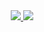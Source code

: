 <div align="center">
 <a href="https://github.com/GabrielBonaretti"> 
  <img height="180em" src="https://github-readme-stats.vercel.app/api?username=GabrielBonaretti&show_icons=true&theme=dark&include_all_commits=true&count_private=true"/>
  <img height="180em" src="https://github-readme-stats.vercel.app/api/top-langs/?username=GabrielBonaretti&layout=compact&langs_count=7&theme=dark"/>
</div>

<div align="center">
<div style="display: inline_block; margin-top: 1000em;"><br>
 <img align="center" height="10em" width="55%" src="https://img.lovepik.com/element/40170/4054.png_300.png"
</div>
 
<div align="center">
 <img align="center" height="auto" width="30%" src="https://qph.cf2.quoracdn.net/main-qimg-98a605f9d45e09cd470aa50ea7049ad0">
</div>

 <div align="center">
<div style="display: inline_block; margin-top: 1000em;"><br>
 <img align="center" height="10em" width="55%" src="https://img.lovepik.com/element/40170/4054.png_300.png"
</div>
 
<div align="center">
<div style="display: inline_block"><br>
  <img align="center" alt="java" height="50" width="60" src="https://raw.githubusercontent.com/devicons/devicon/master/icons/java/java-original.svg">
  <img align="center" alt="Python" height="50" width="60" src="https://raw.githubusercontent.com/devicons/devicon/master/icons/python/python-original.svg">
  <img align="center" alt="HTML" height="50" width="60" src="https://raw.githubusercontent.com/devicons/devicon/master/icons/html5/html5-original.svg">
  <img align="center" alt="CSS" height="50" width="60" src="https://raw.githubusercontent.com/devicons/devicon/master/icons/css3/css3-original.svg">
  <img align="center" alt="Mysql" height="50" width="60" img src="https://cdn.jsdelivr.net/gh/devicons/devicon/icons/mysql/mysql-original-wordmark.svg" />
</div>
